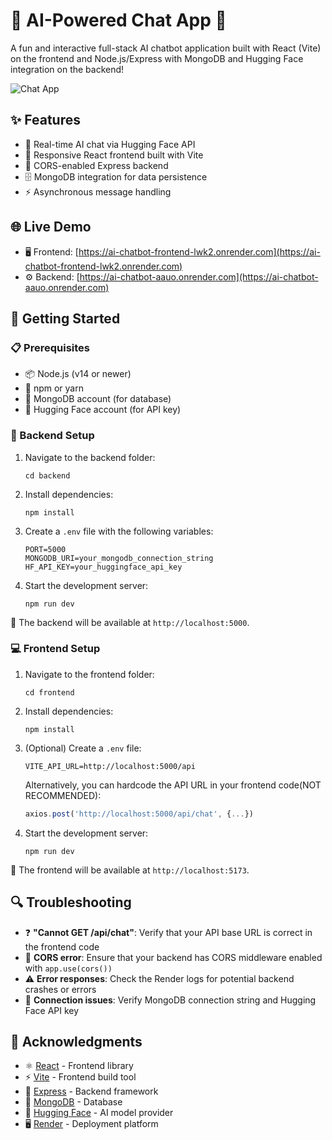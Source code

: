 # 🤖 AI-Powered Chat App 💬

A fun and interactive full-stack AI chatbot application built with React (Vite) on the frontend and Node.js/Express with MongoDB and Hugging Face integration on the backend!

![Chat App](https://i.imgur.com/b5DPUmI.png)

## ✨ Features

- 🧠 Real-time AI chat via Hugging Face API
- 📱 Responsive React frontend built with Vite
- 🔄 CORS-enabled Express backend
- 🗄️ MongoDB integration for data persistence
- ⚡ Asynchronous message handling

## 🌐 Live Demo

- 🖥️ Frontend: [https://ai-chatbot-frontend-lwk2.onrender.com](https://ai-chatbot-frontend-lwk2.onrender.com)
- ⚙️ Backend: [https://ai-chatbot-aauo.onrender.com](https://ai-chatbot-aauo.onrender.com)

## 🚀 Getting Started

### 📋 Prerequisites

- 📦 Node.js (v14 or newer)
- 🔧 npm or yarn
- 🍃 MongoDB account (for database)
- 🤗 Hugging Face account (for API key)

### 🔧 Backend Setup

1. Navigate to the backend folder:
   ```
   cd backend
   ```

2. Install dependencies:
   ```
   npm install
   ```

3. Create a `.env` file with the following variables:
   ```
   PORT=5000
   MONGODB_URI=your_mongodb_connection_string
   HF_API_KEY=your_huggingface_api_key
   ```

4. Start the development server:
   ```
   npm run dev
   ```

🎉 The backend will be available at `http://localhost:5000`.

### 💻 Frontend Setup

1. Navigate to the frontend folder:
   ```
   cd frontend
   ```

2. Install dependencies:
   ```
   npm install
   ```

3. (Optional) Create a `.env` file:
   ```
   VITE_API_URL=http://localhost:5000/api
   ```
   
   Alternatively, you can hardcode the API URL in your frontend code(NOT RECOMMENDED):
   ```javascript
   axios.post('http://localhost:5000/api/chat', {...})
   ```

4. Start the development server:
   ```
   npm run dev
   ```

🎯 The frontend will be available at `http://localhost:5173`.


## 🔍 Troubleshooting

- ❓ **"Cannot GET /api/chat"**: Verify that your API base URL is correct in the frontend code
- 🚫 **CORS error**: Ensure that your backend has CORS middleware enabled with `app.use(cors())`
- ⚠️ **Error responses**: Check the Render logs for potential backend crashes or errors
- 🔌 **Connection issues**: Verify MongoDB connection string and Hugging Face API key



## 👏 Acknowledgments

- ⚛️ [React](https://reactjs.org/) - Frontend library
- ⚡ [Vite](https://vitejs.dev/) - Frontend build tool
- 🚂 [Express](https://expressjs.com/) - Backend framework
- 🍃 [MongoDB](https://www.mongodb.com/) - Database
- 🤗 [Hugging Face](https://huggingface.co/) - AI model provider
- 🖥️ [Render](https://render.com/) - Deployment platform
